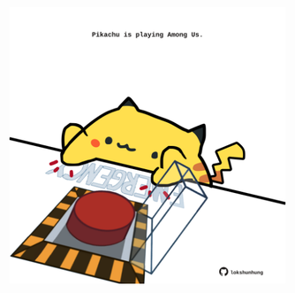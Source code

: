 <!-- built at 15/03/2025, 02:24:08 UTC -->
<p align="center">
  <img width="500" height="500" src="./ReadmeImage.svg">
</p>
